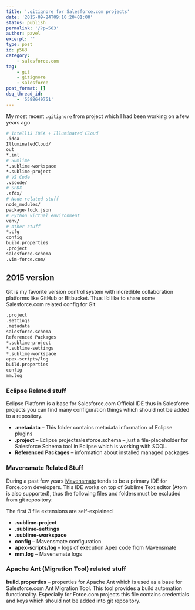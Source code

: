```yaml
---
title: '.gitignore for Salesforce.com projects'
date: '2015-09-24T09:10:20+01:00'
status: publish
permalink: '/?p=563'
author: pavel
excerpt: ''
type: post
id: p563
category:
    - salesforce.com
tag:
    - git
    - gitignore
    - salesforce
post_format: []
dsq_thread_id:
    - '5588649751'
---
```


My most recent `.gitignore` from project which I had been working on a few years ago

```bash
# IntelliJ IDEA + Illuminated Cloud
.idea
IlluminatedCloud/
out
*.iml
# Sumlime
*.sublime-workspace
*.sublime-project
# VS Code
.vscode/
# SFDX
.sfdx/
# Node related stuff
node_modules/
package-lock.json
# Python virtual environment
venv/
# other stuff
*.cfg
config
build.properties
.project
salesforce.schema
.vim-force.com/
```

## 2015 version

Git is my favorite version control system with incredible collaboration platforms like GitHub or Bitbucket. Thus I’d like to share some Salesforce.com related config for Git

```bash
.project
.settings
.metadata
salesforce.schema
Referenced Packages
*.sublime-project
*.sublime-settings
*.sublime-workspace
apex-scripts/log
build.properties
config
mm.log
```

### Eclipse Related stuff
Eclipse Platform is a base for Salesforce.com Official IDE thus in Salesforce projects you can find many configuration things which should not be added to a repository.

- **.metadata** – This folder contains metadata information of Eclipse plugins
- **.project** – Eclipse projectsalesforce.schema – just a file-placeholder for Salesforce Schema tool in Eclipse which is working with SOQL.
- **Referenced Packages** – information about installed managed packages

### Mavensmate Related Stuff

During a past few years [Mavensmate](http://mavensmate.com/) tends to be a primary IDE for Force.com developers. This IDE works on top of Sublime Text editor (Atom is also supported), thus the following files and folders must be excluded from git repository:

The first 3 file extensions are self-explained

- **.sublime-project**
- **.sublime-settings**
- **.sublime-workspace**
- **config** – Mavensmate configuration
- **apex-scripts/log** – logs of execution Apex code from Mavensmate
- **mm.log**  – Mavensmate logs

### Apache Ant (Migration Tool) related stuff

**build.properties** – properties for Apache Ant which is used as a base for Salesforce.com Ant Migration Tool. This tool provides a build automation functionality. Especially for Force.com projects this file contains credentials and keys which should not be added into git repository.